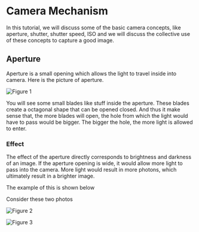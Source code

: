 # Camera Mechanism

In this tutorial, we will discuss some of the basic camera concepts, like aperture, shutter, shutter speed, ISO and we will discuss the collective use of these concepts to capture a good image.

## Aperture

Aperture is a small opening which allows the light to travel inside into camera. Here is the picture of aperture.

![Figure 1](https://github.com/lacie-life/Image-Processing/blob/master/Theory/DIP/8-Camera-Mechanism/aperture.jpg?raw=true)

You will see some small blades like stuff inside the aperture. These blades create a octagonal shape that can be opened closed. And thus it make sense that, the more blades will open, the hole from which the light would have to pass would be bigger. The bigger the hole, the more light is allowed to enter.

### Effect 

The effect of the aperture directly corresponds to brightness and darkness of an image. If the aperture opening is wide, it would allow more light to pass into the camera. More light would result in more photons, which ultimately result in a brighter image.

The example of this is shown below

Consider these two photos

![Figure 2](https://github.com/lacie-life/Image-Processing/blob/master/Theory/DIP/8-Camera-Mechanism/einstein_bright.jpg?raw=true)

![Figure 3](https://github.com/lacie-life/Image-Processing/blob/master/Theory/DIP/8-Camera-Mechanism/einstein_dark.jpg?raw=true)





